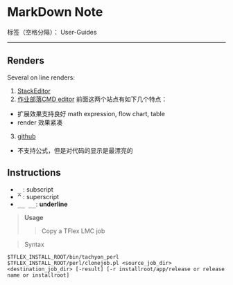 # MarkDown Note

标签（空格分隔）： User-Guides

---

## Renders
Several on line renders:

1. [StackEditor](https://stackedit.io/editor)
2. [作业部落CMD editor](https://www.zybuluo.com/mdeditor)
前面这两个站点有如下几个特点：
  - 扩展效果支持良好 math expression, flow chart, table
  - render 效果紧凑
3. [github](https://www.zybuluo.com/mdeditor)
  - 不支持公式，但是对代码的显示是最漂亮的


## Instructions

- <kbd>_</kbd> : subscript
- <kbd>^</kbd> : superscript
- <kbd>__ __</kbd>: __underline__ 


>**Usage**
>>Copy a TFlex LMC job
  
>Syntax
    
    $TFLEX_INSTALL_ROOT/bin/tachyon_perl $TFLEX_INSTALL_ROOT/perl/clonejob.pl <source_job_dir> <destination_job_dir> [-result] [-r installroot/app/release or release name or installroot]
